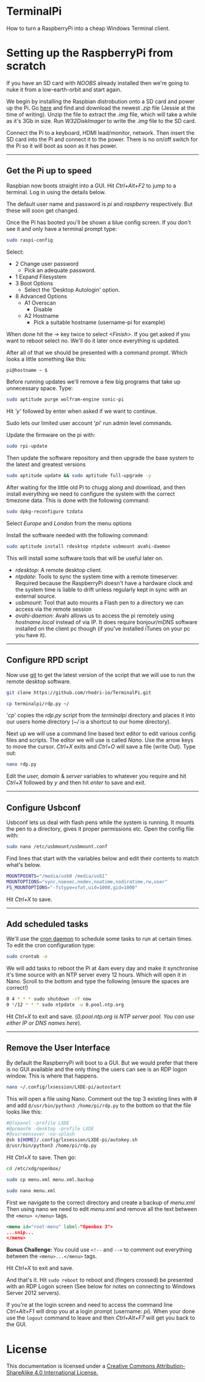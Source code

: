 # TerminalPi
How to turn a RaspberryPi into a cheap Windows Terminal client.

# Setting up the RaspberryPi from scratch
If you have an SD card with _NOOBS_ already installed then we're going to nuke it from a low-earth-orbit and start again.

We begin by installing the Raspbian distrobution onto a SD card and power up the Pi. 
Go [here](https://www.raspberrypi.org/downloads/raspbian/) and find and download the newest _.zip_ file (Jessie at the time of writing).
Unzip the file to extract the _.img_ file, which will take a while as it's 3Gb in size. Run _W32DiskImager_ to write the _.img_ file to the SD card.

Connect the Pi to a keyboard, HDMI lead/monitor, network. Then insert the SD card into the Pi and connect it to the power. There is no on/off switch for the Pi so it will boot as soon as it has power.

----

## Get the Pi up to speed

Raspbian now boots straight into a GUI. Hit _Ctrl+Alt+F2_ to jump to a terminal. Log in using the details below.

The default user name and password is _pi_ and _raspberry_ respectively. But these will soon get changed.

Once the Pi has booted you'll be shown a blue config screen. If you don't see it and only have a terminal prompt type:

```bash
sudo raspi-config
```

Select:

* 2 Change user password
	+ Pick an adequate password.
* 1 Expand Filesystem
* 3 Boot Options
	+ Select the 'Desktop Autologin' option.
* 8 Advanced Options
	+ A1 Overscan
		- Disable
	+ A2 Hostname
		- Pick a suitable hostname (username-pi for example)

When done hit the -> key twice to select _\<Finish\>_. If you get asked if you want to reboot select no. We'll do it later once everything is updated.

After all of that we should be presented with a command prompt. Which looks a little something like this:

```bash
pi@hostname ~ $
```

Before running updates we'll remove a few big programs that take up unnecessary space. Type:

```bash
sudo aptitude purge wolfram-engine sonic-pi
```
Hit _'y'_ followed by enter when asked if we want to continue.

Sudo lets our limited user account '_pi_' run admin level commands.

Update the firmware on the pi with:

```bash
sudo rpi-update
```

Then update the software repository and then upgrade the base system to the latest and greatest versions

```bash
sudo aptitude update && sudo aptitude full-upgrade -y 
```

After waiting for the little old Pi to chugg along and download, and then install everything we need to configure the system with the correct timezone data. This is done with the following command:

```bash
sudo dpkg-reconfigure tzdata
```
Select _Europe_ and _London_ from the menu options

Install the software needed with the following command:

```bash
sudo aptitude install rdesktop ntpdate usbmount avahi-daemon
```
This will install some software tools that will be useful later on.

+ _rdesktop_: A remote desktop client.
+ _ntpdate_: Tools to sync the system time with a remote timeserver. Required because the RaspberryPi doesn't have a hardware clock and the system time is liable to drift unless regularly kept in sync with an external source.
+ _usbmount_: Tool that auto mounts a Flash pen to a directory we can access via the remote session
+ _avahi-daemon_: Avahi allows us to access the pi remotely using _hostname.local_ instead of via IP. It does require bonjour/mDNS software installed on the client pc though (if you've installed iTunes on your pc you have it).

----

## Configure RPD script
Now use [git](https://en.wikipedia.org/wiki/Git_(software)) to get the latest version of the script that we will use to run the remote desktop software.

```bash
git clone https://github.com/rhodri-io/TerminalPi.git

cp terminalpi/rdp.py ~/
```

'_cp_' copies the _rdp.py_ script from the _terminalpi_ directory and places it into our users home directory (_~/_ is a shortcut to our home directory).


Next up we will use a command line based text editor to edit various config files and scripts.
The editor we will use is called _Nano_. Use the arrow keys to move the cursor. _Ctrl+X_ exits and
 _Ctrl+O_ will save a file (write Out). Type out:
 
```bash
nano rdp.py
```

Edit the _user, domain_ & _server_ variables to whatever you require and hit _Ctrl+X_ followed by _y_ and then hit _enter_ to save and exit.
 
----

## Configure Usbconf

Usbconf lets us deal with flash pens while the system is running. It mounts the pen to a directory, gives it proper permissions etc. Open the config file with:

```bash
sudo nano /etc/usbmount/usbmount.conf
```

Find lines that start with the variables below and edit their contents to match what's below.

```bash
MOUNTPOINTS="/media/usb0 /media/usb1"
MOUNTOPTIONS="sync,noexec,nodev,noatime,nodiratime,rw,user"
FS_MOUNTOPTIONS="-fstype=vfat,uid=1000,gid=1000"
```

Hit _Ctrl+X_ to save.

----

## Add scheduled tasks

We'll use the [cron daemon](https://en.wikipedia.org/wiki/Cron) to schedule some tasks to run at certain times. To edit the cron configuration type:

```bash
sudo crontab -e 
```
We will add tasks to reboot the Pi at 4am every day and make it synchronise it's time source with an NTP server every 12 hours.
Which will open it in Nano. Scroll to the bottom and type the following (ensure the spaces are correct!)

```bash
0 4 * * * sudo shutdown -rF now
0 */12 * * * sudo ntpdate -u 0.pool.ntp.org
```

Hit _Ctrl+X_ to exit and save. (_0.pool.ntp.org is NTP server pool. You can use either IP or DNS names here_).

----

## Remove the User Interface
By default the RaspberryPi will boot to a GUI. But we would prefer that there is no GUI available and the 
only thing the users can see is an RDP logon window. This is where that happens.

```bash
nano ~/.config/lxsession/LXDE-pi/autostart
```

This will open a file using Nano. Comment out the top 3 existing lines with _#_ and add `@/usr/bin/python3 /home/pi/rdp.py` to 
the bottom so that the file looks like this:

```bash
#@lxpanel -profile LXDE
#@pcmanfm -desktop -profile LXDE
#@xscreensaver -no-splash
@sh ${HOME}/.config/lxsession/LXDE-pi/autokey.sh
@/usr/bin/python3 /home/pi/rdp.py
```
Hit _Ctrl+X_ to save. Then go:

```bash
cd /etc/xdg/openbox/

sudo cp menu.xml menu.xml.backup

sudo nano menu.xml
```
First we navigate to the correct directory and create a backup of _menu.xml_ Then using nano we need to
 edit _menu.xml_ and remove all the text between the `<menu> </menu>` tags.

```xml
<menu id="root-menu" label-"Openbox 3">
...snip...
</menu>
```
**Bonus Challenge:** You could use `<!--` and `-->` to comment out everything between the `<menu>...</menu>` tags.

Hit _Ctrl+X_ to exit and save.

And that's it. Hit `sudo reboot` to reboot and (fingers crossed) be presented with an RDP Logon screen (See below for notes on connecting to Windows Server 2012 servers).

If you're at the login screen and need to access the command line _Ctrl+Alt+F1_ will drop you at a login
 prompt (username: _pi_). When your done use the `logout` command to leave and then _Ctrl+Alt+F7_ will get you back to the GUI.
 
License
=====
This documentation is licensed under a [Creative Commons Attribution-ShareAlike 4.0 International License.](http://creativecommons.org/licenses/by-sa/4.0/)
